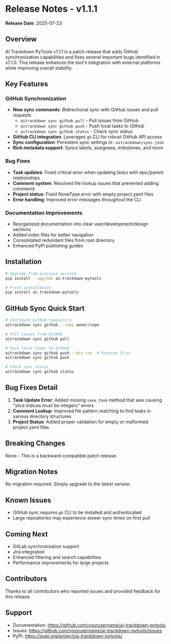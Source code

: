 # Release Notes - v1.1.1

**Release Date**: 2025-07-23

## Overview

AI Trackdown PyTools v1.1.1 is a patch release that adds GitHub synchronization capabilities and fixes several important bugs identified in v1.1.0. This release enhances the tool's integration with external platforms while improving overall stability.

## Key Features

### GitHub Synchronization
- **New sync commands**: Bidirectional sync with GitHub issues and pull requests
  - `aitrackdown sync github pull` - Pull issues from GitHub
  - `aitrackdown sync github push` - Push local tasks to GitHub
  - `aitrackdown sync github status` - Check sync status
- **GitHub CLI integration**: Leverages `gh` CLI for robust GitHub API access
- **Sync configuration**: Persistent sync settings in `.aitrackdown/sync.json`
- **Rich metadata support**: Syncs labels, assignees, milestones, and more

### Bug Fixes
- **Task updates**: Fixed critical error when updating tasks with epic/parent relationships
- **Comment system**: Resolved file lookup issues that prevented adding comments
- **Project status**: Fixed NoneType error with empty project.yaml files
- **Error handling**: Improved error messages throughout the CLI

### Documentation Improvements
- Reorganized documentation into clear user/development/design sections
- Added index files for better navigation
- Consolidated redundant files from root directory
- Enhanced PyPI publishing guides

## Installation

```bash
# Upgrade from previous version
pip install --upgrade ai-trackdown-pytools

# Fresh installation
pip install ai-trackdown-pytools
```

## GitHub Sync Quick Start

```bash
# Configure GitHub repository
aitrackdown sync github --repo owner/repo

# Pull issues from GitHub
aitrackdown sync github pull

# Push local tasks to GitHub
aitrackdown sync github push --dry-run  # Preview first
aitrackdown sync github push

# Check sync status
aitrackdown sync github status
```

## Bug Fixes Detail

1. **Task Update Error**: Added missing `save_task` method that was causing "slice indices must be integers" errors
2. **Comment Lookup**: Improved file pattern matching to find tasks in various directory structures
3. **Project Status**: Added proper validation for empty or malformed project.yaml files

## Breaking Changes

None - This is a backward-compatible patch release.

## Migration Notes

No migration required. Simply upgrade to the latest version.

## Known Issues

- GitHub sync requires `gh` CLI to be installed and authenticated
- Large repositories may experience slower sync times on first pull

## Coming Next

- GitLab synchronization support
- Jira integration
- Enhanced filtering and search capabilities
- Performance improvements for large projects

## Contributors

Thanks to all contributors who reported issues and provided feedback for this release.

## Support

- Documentation: https://github.com/yourusername/ai-trackdown-pytools
- Issues: https://github.com/yourusername/ai-trackdown-pytools/issues
- PyPI: https://pypi.org/project/ai-trackdown-pytools/